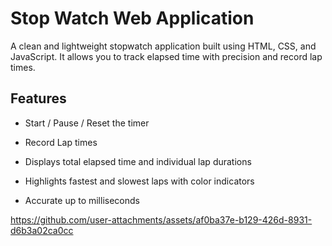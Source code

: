 # Stop Watch Web Application

A clean and lightweight stopwatch application built using HTML, CSS, and JavaScript. It allows you to track elapsed time with precision and record lap times.

## Features

- Start / Pause / Reset the timer

- Record Lap times

- Displays total elapsed time and individual lap durations

- Highlights fastest and slowest laps with color indicators

- Accurate up to milliseconds


https://github.com/user-attachments/assets/af0ba37e-b129-426d-8931-d6b3a02ca0cc

